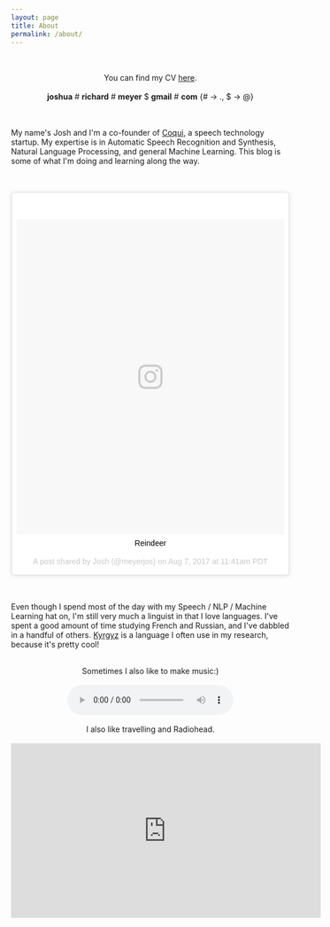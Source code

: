 ```yaml
---
layout: page
title: About
permalink: /about/
---
```




<br/>
<br/>
<center>
You can find my CV <a href="http://jrmeyer.github.io/misc/josh-meyer-cv.pdf">here</a>.
</center>
<br/>
<center>
<strong>joshua</strong> # <strong>richard</strong> # <strong>meyer</strong>  $ <strong>gmail</strong> # <strong>com</strong> {# -> ., $ -> @}
</center>
<br/>
<br/>

My name's Josh and I'm a co-founder of <a href="https://coqui.ai/">Coqui</a>, a speech technology startup. My expertise is in Automatic Speech Recognition and Synthesis, Natural Language Processing, and general Machine Learning. This blog is some of what I'm doing and learning along the way.

<br/>
<br/>

<center>
<blockquote class="instagram-media" data-instgrm-captioned data-instgrm-version="7" style=" background:#FFF; border:0; border-radius:3px; box-shadow:0 0 1px 0 rgba(0,0,0,0.5),0 1px 10px 0 rgba(0,0,0,0.15); margin: 1px; max-width:500px; padding:0; width:99.375%; width:-webkit-calc(100% - 2px); width:calc(100% - 2px);"><div style="padding:8px;"> <div style=" background:#F8F8F8; line-height:0; margin-top:40px; padding:58.6548488008342% 0; text-align:center; width:100%;"> <div style=" background:url(data:image/png;base64,iVBORw0KGgoAAAANSUhEUgAAACwAAAAsCAMAAAApWqozAAAABGdBTUEAALGPC/xhBQAAAAFzUkdCAK7OHOkAAAAMUExURczMzPf399fX1+bm5mzY9AMAAADiSURBVDjLvZXbEsMgCES5/P8/t9FuRVCRmU73JWlzosgSIIZURCjo/ad+EQJJB4Hv8BFt+IDpQoCx1wjOSBFhh2XssxEIYn3ulI/6MNReE07UIWJEv8UEOWDS88LY97kqyTliJKKtuYBbruAyVh5wOHiXmpi5we58Ek028czwyuQdLKPG1Bkb4NnM+VeAnfHqn1k4+GPT6uGQcvu2h2OVuIf/gWUFyy8OWEpdyZSa3aVCqpVoVvzZZ2VTnn2wU8qzVjDDetO90GSy9mVLqtgYSy231MxrY6I2gGqjrTY0L8fxCxfCBbhWrsYYAAAAAElFTkSuQmCC); display:block; height:44px; margin:0 auto -44px; position:relative; top:-22px; width:44px;"></div></div> <p style=" margin:8px 0 0 0; padding:0 4px;"> <a href="https://www.instagram.com/p/BXgMSQXnG7C/" style=" color:#000; font-family:Arial,sans-serif; font-size:14px; font-style:normal; font-weight:normal; line-height:17px; text-decoration:none; word-wrap:break-word;" target="_blank">Reindeer</a></p> <p style=" color:#c9c8cd; font-family:Arial,sans-serif; font-size:14px; line-height:17px; margin-bottom:0; margin-top:8px; overflow:hidden; padding:8px 0 7px; text-align:center; text-overflow:ellipsis; white-space:nowrap;">A post shared by Josh (@meyerjos) on <time style=" font-family:Arial,sans-serif; font-size:14px; line-height:17px;" datetime="2017-08-07T18:41:21+00:00">Aug 7, 2017 at 11:41am PDT</time></p></div></blockquote>
<script async defer src="//platform.instagram.com/en_US/embeds.js"></script>
</center>

<br/>
<br/>

Even though I spend most of the day with my Speech / NLP / Machine Learning hat on, I'm still very much a linguist in that I love languages. I've spent a good amount of time studying French and Russian, and I've dabbled in a handful of others. [Kyrgyz](https://en.wikipedia.org/wiki/Kyrgyz_language) is a language I often use in my research, because it's pretty cool!

<br/>

<center>Sometimes I also like to make music:)</center>
<br/>

<center><audio controls>
 <source src="http://jrmeyer.github.io/misc/piano_6.wav"
         type='audio/wav'>
 <!-- The next line will only be executed if the browser doesn't support the <audio> tag-->
 <p>Your user agent does not support the HTML5 Audio element.</p>
</audio></center>

<br/>


<center>
I also like travelling and Radiohead.
</center>

<br/>


<center>
<iframe width="560" height="315" src="https://www.youtube.com/embed/V6G0tjT6A3I" frameborder="0" allowfullscreen></iframe>
</center>


<br/>
<br/>
<br/>
<br/>
